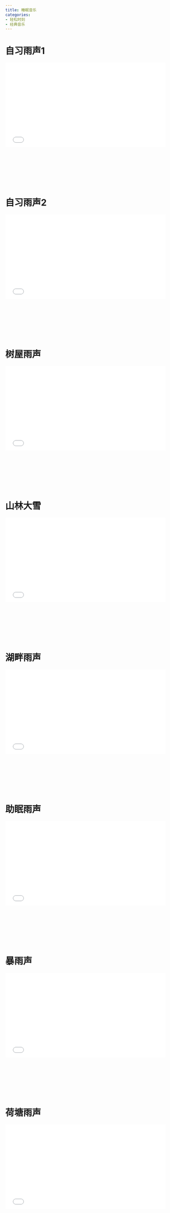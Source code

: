 ```yaml
---
title: 睡眠音乐
categories: 
- 轻松时刻
- 经典音乐
---
```


# 自习雨声1

<div style="position: relative; width: 100%; height: 0; padding-bottom: 75%;">
<iframe src="//player.bilibili.com/player.html?aid=329355383&bvid=BV1WA411n7Vm&cid=381900387&page=1&high_quality=1&danmaku=0" scrolling="no" border="0" frameborder="no" framespacing="0" allowfullscreen="true" style="position: absolute; width: 100%; height: 70%; Left: 0; top: 0;"></iframe></div>

# 自习雨声2

<div style="position: relative; width: 100%; height: 0; padding-bottom: 75%;">
<iframe src="//player.bilibili.com/player.html?aid=684594148&bvid=BV19U4y1y74A&cid=734609060&page=1&high_quality=1&danmaku=0" scrolling="no" border="0" frameborder="no" framespacing="0" allowfullscreen="true" style="position: absolute; width: 100%; height: 70%; Left: 0; top: 0;"></iframe></div>

# 树屋雨声

<div style="position: relative; width: 100%; height: 0; padding-bottom: 75%;">
<iframe src="//player.bilibili.com/player.html?aid=592900467&bvid=BV1gq4y127eh&cid=476944560&page=1&high_quality=1&danmaku=0" scrolling="no" border="0" frameborder="no" framespacing="0" allowfullscreen="true" style="position: absolute; width: 100%; height: 70%; Left: 0; top: 0;"></iframe></div>

# 山林大雪

<div style="position: relative; width: 100%; height: 0; padding-bottom: 75%;">
<iframe src="//player.bilibili.com/player.html?aid=723795757&bvid=BV16S4y1k7Zw&cid=501152608&page=1&high_quality=1&danmaku=0" scrolling="no" border="0" frameborder="no" framespacing="0" allowfullscreen="true" style="position: absolute; width: 100%; height: 70%; Left: 0; top: 0;"></iframe></div>

# 湖畔雨声

<div style="position: relative; width: 100%; height: 0; padding-bottom: 75%;">
<iframe src="//player.bilibili.com/player.html?aid=214978891&bvid=BV13a411s7QF&cid=742676700&page=1&high_quality=1&danmaku=0" scrolling="no" border="0" frameborder="no" framespacing="0" allowfullscreen="true" style="position: absolute; width: 100%; height: 70%; Left: 0; top: 0;"></iframe></div>

# 助眠雨声

<div style="position: relative; width: 100%; height: 0; padding-bottom: 75%;">
<iframe src="//player.bilibili.com/player.html?aid=97613422&bvid=BV1rE411P7ct&cid=173030787&page=1&high_quality=1&danmaku=0" scrolling="no" border="0" frameborder="no" framespacing="0" allowfullscreen="true" style="position: absolute; width: 100%; height: 70%; Left: 0; top: 0;"></iframe></div>

# 暴雨声

<div style="position: relative; width: 100%; height: 0; padding-bottom: 75%;">
<iframe src="//player.bilibili.com/player.html?aid=595621975&bvid=BV12B4y1m7QP&cid=572902634&page=1&high_quality=1&danmaku=0" scrolling="no" border="0" frameborder="no" framespacing="0" allowfullscreen="true" style="position: absolute; width: 100%; height: 70%; Left: 0; top: 0;"></iframe></div>

# 荷塘雨声

<div style="position: relative; width: 100%; height: 0; padding-bottom: 75%;">
<iframe src="//player.bilibili.com/player.html?aid=892562517&bvid=BV16P4y1H7VZ&cid=467751594&page=1&high_quality=1&danmaku=0" scrolling="no" border="0" frameborder="no" framespacing="0" allowfullscreen="true" style="position: absolute; width: 100%; height: 70%; Left: 0; top: 0;"></iframe></div>

# 树林自然雨声

<div style="position: relative; width: 100%; height: 0; padding-bottom: 75%;">
<iframe src="//player.bilibili.com/player.html?aid=421916690&bvid=BV1d3411t7dV&cid=449906317&page=1&high_quality=1&danmaku=0" scrolling="no" border="0" frameborder="no" framespacing="0" allowfullscreen="true" style="position: absolute; width: 100%; height: 70%; Left: 0; top: 0;"></iframe></div>

# 轻柔雨声

<div style="position: relative; width: 100%; height: 0; padding-bottom: 75%;">
<iframe src="//player.bilibili.com/player.html?aid=684102139&bvid=BV1yU4y1m7XK&cid=720244914&page=1&high_quality=1&danmaku=0" scrolling="no" border="0" frameborder="no" framespacing="0" allowfullscreen="true" style="position: absolute; width: 100%; height: 70%; Left: 0; top: 0;"></iframe></div>

# 湖边木屋雨声1

<div style="position: relative; width: 100%; height: 0; padding-bottom: 75%;">
<iframe src="//player.bilibili.com/player.html?aid=27262412&bvid=BV1ds411E7uB&cid=46913413&page=1&high_quality=1&danmaku=0" scrolling="no" border="0" frameborder="no" framespacing="0" allowfullscreen="true" style="position: absolute; width: 100%; height: 70%; Left: 0; top: 0;"></iframe></div>

# 湖边木屋雨声2

<div style="position: relative; width: 100%; height: 0; padding-bottom: 75%;">
<iframe src="//player.bilibili.com/player.html?aid=721793878&bvid=BV1oS4y197tX&cid=445627971&page=1&high_quality=1&danmaku=0" scrolling="no" border="0" frameborder="no" framespacing="0" allowfullscreen="true" style="position: absolute; width: 100%; height: 70%; Left: 0; top: 0;"></iframe></div>

# 窗户雨声

<div style="position: relative; width: 100%; height: 0; padding-bottom: 75%;">
<iframe src="//player.bilibili.com/player.html?aid=202617593&bvid=BV1Fa411P7es&cid=247478863&page=1&high_quality=1&danmaku=0" scrolling="no" border="0" frameborder="no" framespacing="0" allowfullscreen="true" style="position: absolute; width: 100%; height: 70%; Left: 0; top: 0;"></iframe></div>